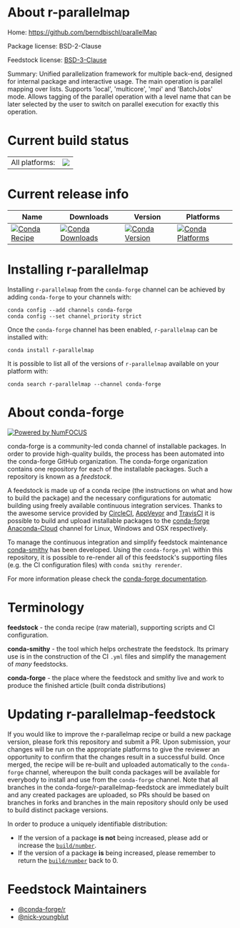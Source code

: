 About r-parallelmap
===================

Home: https://github.com/berndbischl/parallelMap

Package license: BSD-2-Clause

Feedstock license: [BSD-3-Clause](https://github.com/conda-forge/r-parallelmap-feedstock/blob/master/LICENSE.txt)

Summary: Unified parallelization framework for multiple back-end, designed for internal package and interactive usage.  The main operation is parallel mapping over lists.  Supports 'local', 'multicore', 'mpi' and 'BatchJobs' mode.  Allows tagging of the parallel operation with a level name that can be later selected by the user to switch on parallel execution for exactly this operation.

Current build status
====================


<table><tr><td>All platforms:</td>
    <td>
      <a href="https://dev.azure.com/conda-forge/feedstock-builds/_build/latest?definitionId=1420&branchName=master">
        <img src="https://dev.azure.com/conda-forge/feedstock-builds/_apis/build/status/r-parallelmap-feedstock?branchName=master">
      </a>
    </td>
  </tr>
</table>

Current release info
====================

| Name | Downloads | Version | Platforms |
| --- | --- | --- | --- |
| [![Conda Recipe](https://img.shields.io/badge/recipe-r--parallelmap-green.svg)](https://anaconda.org/conda-forge/r-parallelmap) | [![Conda Downloads](https://img.shields.io/conda/dn/conda-forge/r-parallelmap.svg)](https://anaconda.org/conda-forge/r-parallelmap) | [![Conda Version](https://img.shields.io/conda/vn/conda-forge/r-parallelmap.svg)](https://anaconda.org/conda-forge/r-parallelmap) | [![Conda Platforms](https://img.shields.io/conda/pn/conda-forge/r-parallelmap.svg)](https://anaconda.org/conda-forge/r-parallelmap) |

Installing r-parallelmap
========================

Installing `r-parallelmap` from the `conda-forge` channel can be achieved by adding `conda-forge` to your channels with:

```
conda config --add channels conda-forge
conda config --set channel_priority strict
```

Once the `conda-forge` channel has been enabled, `r-parallelmap` can be installed with:

```
conda install r-parallelmap
```

It is possible to list all of the versions of `r-parallelmap` available on your platform with:

```
conda search r-parallelmap --channel conda-forge
```


About conda-forge
=================

[![Powered by NumFOCUS](https://img.shields.io/badge/powered%20by-NumFOCUS-orange.svg?style=flat&colorA=E1523D&colorB=007D8A)](http://numfocus.org)

conda-forge is a community-led conda channel of installable packages.
In order to provide high-quality builds, the process has been automated into the
conda-forge GitHub organization. The conda-forge organization contains one repository
for each of the installable packages. Such a repository is known as a *feedstock*.

A feedstock is made up of a conda recipe (the instructions on what and how to build
the package) and the necessary configurations for automatic building using freely
available continuous integration services. Thanks to the awesome service provided by
[CircleCI](https://circleci.com/), [AppVeyor](https://www.appveyor.com/)
and [TravisCI](https://travis-ci.com/) it is possible to build and upload installable
packages to the [conda-forge](https://anaconda.org/conda-forge)
[Anaconda-Cloud](https://anaconda.org/) channel for Linux, Windows and OSX respectively.

To manage the continuous integration and simplify feedstock maintenance
[conda-smithy](https://github.com/conda-forge/conda-smithy) has been developed.
Using the ``conda-forge.yml`` within this repository, it is possible to re-render all of
this feedstock's supporting files (e.g. the CI configuration files) with ``conda smithy rerender``.

For more information please check the [conda-forge documentation](https://conda-forge.org/docs/).

Terminology
===========

**feedstock** - the conda recipe (raw material), supporting scripts and CI configuration.

**conda-smithy** - the tool which helps orchestrate the feedstock.
                   Its primary use is in the construction of the CI ``.yml`` files
                   and simplify the management of *many* feedstocks.

**conda-forge** - the place where the feedstock and smithy live and work to
                  produce the finished article (built conda distributions)


Updating r-parallelmap-feedstock
================================

If you would like to improve the r-parallelmap recipe or build a new
package version, please fork this repository and submit a PR. Upon submission,
your changes will be run on the appropriate platforms to give the reviewer an
opportunity to confirm that the changes result in a successful build. Once
merged, the recipe will be re-built and uploaded automatically to the
`conda-forge` channel, whereupon the built conda packages will be available for
everybody to install and use from the `conda-forge` channel.
Note that all branches in the conda-forge/r-parallelmap-feedstock are
immediately built and any created packages are uploaded, so PRs should be based
on branches in forks and branches in the main repository should only be used to
build distinct package versions.

In order to produce a uniquely identifiable distribution:
 * If the version of a package **is not** being increased, please add or increase
   the [``build/number``](https://docs.conda.io/projects/conda-build/en/latest/resources/define-metadata.html#build-number-and-string).
 * If the version of a package **is** being increased, please remember to return
   the [``build/number``](https://docs.conda.io/projects/conda-build/en/latest/resources/define-metadata.html#build-number-and-string)
   back to 0.

Feedstock Maintainers
=====================

* [@conda-forge/r](https://github.com/conda-forge/r/)
* [@nick-youngblut](https://github.com/nick-youngblut/)

